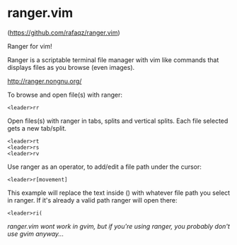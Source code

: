 ranger.vim
==========

(https://github.com/rafaqz/ranger.vim)


Ranger for vim!

Ranger is a scriptable terminal file manager with vim like commands that
displays files as you browse (even images).

http://ranger.nongnu.org/



To browse and open file(s) with ranger:

    <leader>rr

Open files(s) with ranger in tabs, splits and vertical splits.
Each file selected gets a new tab/split.

    <leader>rt
    <leader>rs
    <leader>rv

Use ranger as an operator, to add/edit a file path under the cursor:

    <leader>r[movement]

This example will replace the text inside () with whatever file path you select in ranger. If
it's already a valid path ranger will open there:

    <leader>ri( 


_ranger.vim wont work in gvim, but if you're using ranger, you probably don't use
gvim anyway..._
